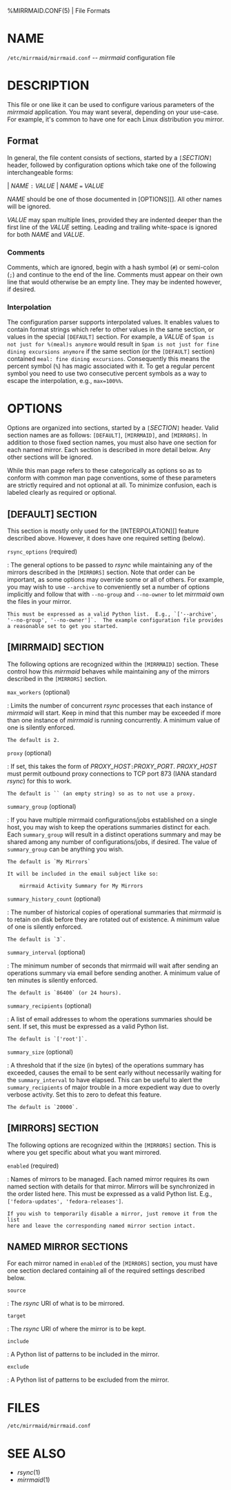 %MIRRMAID.CONF(5) | File Formats
<!---
SPDX-License-Identifier: GPL-3.0-or-later
Copyright 2018-2020 John Florian

This file is part of mirrmaid.
-->
# NAME

`/etc/mirrmaid/mirrmaid.conf` -- _mirrmaid_ configuration file



# DESCRIPTION

This file or one like it can be used to configure various parameters of the
_mirrmaid_ application.  You may want several, depending on your use-case.  For
example, it's common to have one for each Linux distribution you mirror.


## Format

In general, the file content consists of sections, started by a `[`*SECTION*`]`
header, followed by configuration options which take one of the following
interchangeable forms:

| *NAME* `:` *VALUE*
| *NAME* `=` *VALUE*

*NAME* should be one of those documented in [OPTIONS][].  All other names will
be ignored.

*VALUE* may span multiple lines, provided they are indented deeper than the
first line of the *VALUE* setting.   Leading and trailing white-space is
ignored for both *NAME* and *VALUE*.


### Comments

Comments, which are ignored, begin with a hash symbol (`#`) or semi-colon (`;`)
and continue to the end of the line.  Comments must appear on their own line
that would otherwise be an empty line.  They may be indented however, if
desired.


### Interpolation

The configuration parser supports interpolated values.   It enables values to
contain format strings which refer to other values in the same section, or
values in the special `[DEFAULT]` section.  For example, a *VALUE* of `Spam is
not just for %(meal)s anymore` would result in `Spam is not just for fine
dining excursions anymore` if the same section (or the `[DEFAULT]` section)
contained `meal: fine dining excursions`.  Consequently this means the percent
symbol (`%`) has magic associated with it.  To get a regular percent symbol you
need to use two consecutive percent symbols as a way to escape the
interpolation, e.g., `max=100%%`.



# OPTIONS

Options are organized into sections, started by a `[`*SECTION*`]` header.
Valid section names are as follows: `[DEFAULT]`, `[MIRRMAID]`, and `[MIRRORS]`.
In addition to those fixed section names, you must also have one section for
each named mirror.  Each section is described in more detail below.  Any other
sections will be ignored.

While this man page refers to these categorically as options so as to conform
with common man page conventions, some of these parameters are strictly
required and not optional at all.  To minimize confusion, each is labeled
clearly as required or optional.


## [DEFAULT] SECTION

This section is mostly only used for the [INTERPOLATION][] feature described
above.  However, it does have one required setting (below).


`rsync_options` (required)

:   The general options to be passed to _rsync_ while maintaining any of the
    mirrors described in the `[MIRRORS]` section.  Note that order can be
    important, as some options may override some or all of others.  For
    example, you may wish to use `--archive` to conveniently set a number of
    options implicitly and follow that with `--no-group` and `--no-owner` to
    let _mirrmaid_ own the files in your mirror.

    This must be expressed as a valid Python list.  E.g., `['--archive',
    '--no-group', '--no-owner']`.  The example configuration file provides
    a reasonable set to get you started.


## [MIRRMAID] SECTION

The following options are recognized within the `[MIRRMAID]` section.  These
control how this _mirrmaid_ behaves while maintaining any of the mirrors
described in the `[MIRRORS]` section.


`max_workers` (optional)

:   Limits the number of concurrent _rsync_ processes that each instance of
    _mirrmaid_ will start.  Keep in mind that this number may be exceeded if
    more than one instance of _mirrmaid_ is running concurrently.  A minimum
    value of one is silently enforced.

    The default is 2.


`proxy` (optional)

:   If set, this takes the form of *PROXY_HOST*`:`*PROXY_PORT*.  *PROXY_HOST*
    must permit outbound proxy connections to TCP port 873 (IANA standard
    _rsync_) for this to work.

    The default is `` (an empty string) so as to not use a proxy.


`summary_group` (optional)

:   If you have multiple mirrmaid configurations/jobs established on a single
    host, you may wish to keep the operations summaries distinct for each.  Each
    `summary_group` will result in a distinct operations summary and may be
    shared among any number of configurations/jobs, if desired.  The value of
    `summary_group` can be anything you wish.

    The default is `My Mirrors`

    It will be included in the email subject like so:

        mirrmaid Activity Summary for My Mirrors


`summary_history_count` (optional)

:   The number of historical copies of operational summaries that _mirrmaid_ is
    to retain on disk before they are rotated out of existence.  A minimum
    value of one is silently enforced.

    The default is `3`.


`summary_interval` (optional)

:   The minimum number of seconds that mirrmaid will wait after sending an
    operations summary via email before sending another.  A minimum value of
    ten minutes is silently enforced.

    The default is `86400` (or 24 hours).


`summary_recipients` (optional)

:   A list of email addresses to whom the operations summaries should be sent.
    If set, this must be expressed as a valid Python list.

    The default is `['root']`.


`summary_size` (optional)

:   A threshold that if the size (in bytes) of the operations summary has
    exceeded, causes the email to be sent early without necessarily waiting for
    the `summary_interval` to have elapsed.  This can be useful to alert the
    `summary_recipients` of major trouble in a more expedient way due to overly
    verbose activity.  Set this to zero to defeat this feature.

    The default is `20000`.


## [MIRRORS] SECTION

The following options are recognized within the `[MIRRORS]` section.  This is
where you get specific about what you want mirrored.


`enabled` (required)

:   Names of mirrors to be managed.  Each named mirror requires its own named
    section with details for that mirror.  Mirrors will be synchronized in the
    order listed here.  This must be expressed as a valid Python list.  E.g.,
    `['fedora-updates', 'fedora-releases']`.

    If you wish to temporarily disable a mirror, just remove it from the list
    here and leave the corresponding named mirror section intact.


## NAMED MIRROR SECTIONS

For each mirror named in `enabled` of the `[MIRRORS]` section, you must have one section declared containing all of the required settings described below.


`source`

:   The _rsync_ URI of what is to be mirrored.


`target`

:   The _rsync_ URI of where the mirror is to be kept.


`include`

:   A Python list of patterns to be included in the mirror.


`exclude`

:   A Python list of patterns to be excluded from the mirror.



# FILES

`/etc/mirrmaid/mirrmaid.conf`



# SEE ALSO

* _rsync_(1)
* _mirrmaid_(1)
